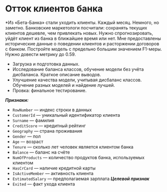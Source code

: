 # Отток клиентов банка

*Из «Бета-Банка» стали уходить клиенты. Каждый месяц. Немного, но заметно. Банковские маркетологи посчитали: сохранять текущих клиентов дешевле, чем привлекать новых.
Нужно спрогнозировать, уйдёт клиент из банка в ближайшее время или нет. Мне предоставлены исторические данные о поведении клиентов и расторжении договоров с банком.
Постройте модель с предельно большим значением F1-меры. Нужно довести метрику до 0.59.


- Загрузка и подготовка данных.
- Исследование баланса классов, обучение модели без учёта дисбаланса. Краткое описание выводов.
- Улучшение качества модели, учитывая дисбаланс классов. Обучение разных моделей и найдение лучшей.
- Провка: финальное тестирование.

***Признаки:***
- `RowNumber` — индекс строки в данных
- `CustomerId` — уникальный идентификатор клиента
- `Surname` — фамилия
- `CreditScore` — кредитный рейтинг
- `Geography` — страна проживания
- `Gender` — пол
- `Age` — возраст
- `Tenure` — сколько лет человек является клиентом банка
- `Balance` — баланс на счёте
- `NumOfProducts` — количество продуктов банка, используемых клиентом
- `HasCrCard` — наличие кредитной карты
- `IsActiveMember` — активность клиента
- `EstimatedSalary` — предполагаемая зарплата
***Целевой признак***
- `Exited` — факт ухода клиента
